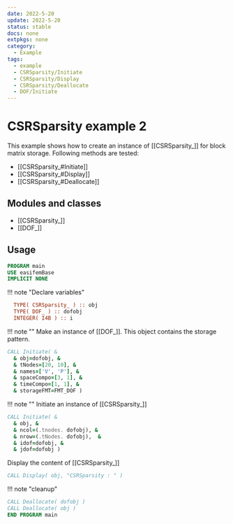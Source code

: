 ```yaml
---
date: 2022-5-20
update: 2022-5-20
status: stable
docs: none
extpkgs: none
category:
  - Example
tags:
  - example
  - CSRSparsity/Initiate
  - CSRSparsity/Display
  - CSRSparsity/Deallocate
  - DOF/Initiate
---
```


# CSRSparsity example 2

This example shows how to create an instance of [[CSRSparsity_]] for block matrix storage. Following methods are tested:

- [[CSRSparsity_#Initiate]]
- [[CSRSparsity_#Display]]
- [[CSRSparsity_#Deallocate]]

## Modules and classes

- [[CSRSparsity_]]
- [[DOF_]]

## Usage

```fortran
PROGRAM main
USE easifemBase
IMPLICIT NONE
```

!!! note "Declare variables"

```fortran
  TYPE( CSRSparsity_ ) :: obj
  TYPE( DOF_ ) :: dofobj
  INTEGER( I4B ) :: i
```

!!! note ""
    Make an instance of [[DOF_]]. This object contains the storage pattern.

```fortran
CALL Initiate( &
  & obj=dofobj, &
  & tNodes=[20, 10], &
  & names=['V', 'P'], &
  & spaceCompo=[3, 1], &
  & timeCompo=[1, 1], &
  & storageFMT=FMT_DOF )
```

!!! note ""
    Initiate an instance of [[CSRSparsity_]]

```fortran
CALL Initiate( &
  & obj, &
  & ncol=(.tnodes. dofobj), &
  & nrow=(.tNodes. dofobj),  &
  & idof=dofobj, &
  & jdof=dofobj )
```

Display the content of [[CSRSparsity_]]

```fortran
CALL Display( obj, "CSRSparsity : " )
```

!!! note "cleanup"

```fortran
CALL Deallocate( dofobj )
CALL Deallocate( obj )
END PROGRAM main
```
